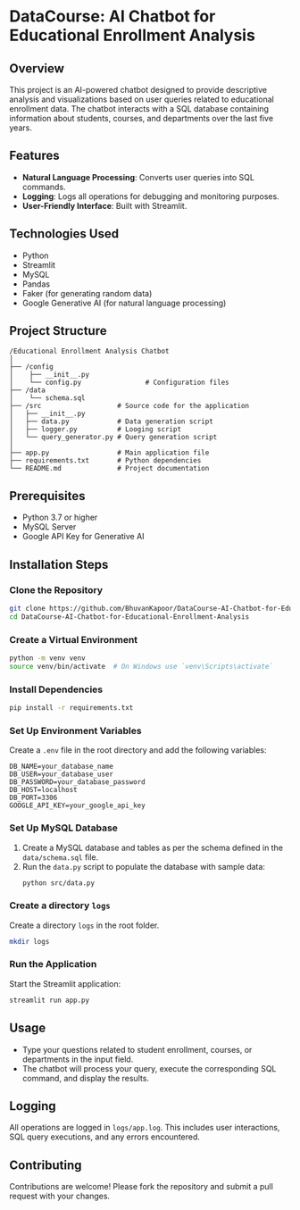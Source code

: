 # DataCourse: AI Chatbot for Educational Enrollment Analysis

## Overview
This project is an AI-powered chatbot designed to provide descriptive analysis and visualizations based on user queries related to educational enrollment data. The chatbot interacts with a SQL database containing information about students, courses, and departments over the last five years.

## Features
- **Natural Language Processing**: Converts user queries into SQL commands.
- **Logging**: Logs all operations for debugging and monitoring purposes.
- **User-Friendly Interface**: Built with Streamlit.

## Technologies Used
- Python
- Streamlit
- MySQL
- Pandas
- Faker (for generating random data)
- Google Generative AI (for natural language processing)

## Project Structure
```
/Educational Enrollment Analysis Chatbot
│
├── /config
│    ├── __init__.py
│    └── config.py                # Configuration files
├── /data
│    └── schema.sql                  
├── /src                   # Source code for the application
│   ├── __init__.py
│   ├── data.py            # Data generation script
│   ├── logger.py          # Looging script
│   └── query_generator.py # Query generation script
│   
├── app.py                 # Main application file
├── requirements.txt       # Python dependencies
└── README.md              # Project documentation
```

## Prerequisites
- Python 3.7 or higher
- MySQL Server
- Google API Key for Generative AI

## Installation Steps

### Clone the Repository
```bash
git clone https://github.com/BhuvanKapoor/DataCourse-AI-Chatbot-for-Educational-Enrollment-Analysis.git
cd DataCourse-AI-Chatbot-for-Educational-Enrollment-Analysis
```

### Create a Virtual Environment
```bash
python -m venv venv
source venv/bin/activate  # On Windows use `venv\Scripts\activate`
```

### Install Dependencies
```bash
pip install -r requirements.txt
```

### Set Up Environment Variables
Create a `.env` file in the root directory and add the following variables:
```env
DB_NAME=your_database_name
DB_USER=your_database_user
DB_PASSWORD=your_database_password
DB_HOST=localhost
DB_PORT=3306
GOOGLE_API_KEY=your_google_api_key
```

### Set Up MySQL Database
1. Create a MySQL database and tables as per the schema defined in the `data/schema.sql` file.
2. Run the `data.py` script to populate the database with sample data:
   ```bash
   python src/data.py
   ```

### Create a directory `logs`
Create a directory `logs` in the root folder.
```bash
mkdir logs
```

### Run the Application
Start the Streamlit application:
```bash
streamlit run app.py
```


## Usage
- Type your questions related to student enrollment, courses, or departments in the input field.
- The chatbot will process your query, execute the corresponding SQL command, and display the results.

## Logging
All operations are logged in `logs/app.log`. This includes user interactions, SQL query executions, and any errors encountered.

## Contributing
Contributions are welcome! Please fork the repository and submit a pull request with your changes.
